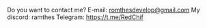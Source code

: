 Do you want to contact me?
E-mail: romthesdevelop@gmail.com
My discord: ramthes
Telegram: https://t.me/RedChif

